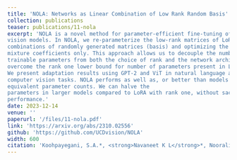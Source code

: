 ```yaml
---
title: 'NOLA: Networks as Linear Combination of Low Rank Random Basis'
collection: publications
teaser: publications/11-nola
excerpt: 'NOLA is a novel method for parameter-efficient fine-tuning of LLMs and
vision models. In NOLA, we re-parameterize the low-rank matrices of LoRA using linear
combinations of randomly generated matrices (basis) and optimizing the linear
mixture coefficients only. This approach allows us to decouple the number of
trainable parameters from both the choice of rank and the network architecture and helps
overcome the rank one lower bound for number of parameters present in LoRA.
We present adaptation results using GPT-2 and ViT in natural language and
computer vision tasks. NOLA performs as well as, or better than models with
equivalent parameter counts. We can halve the
parameters in larger models compared to LoRA with rank one, without sacrificing
performance.'
date: 2023-12-14
venue: ''
paperurl: '/files/11-nola.pdf'
link: 'https://arxiv.org/abs/2310.02556'
github: 'https://github.com/UCDvision/NOLA'
width: 600
citation: 'Koohpayegani, S.A.*, <strong>Navaneet K L</strong>*, Nooralinejad, P., Kolouri, S., Pirsiavash, H., (2023). &quot;NOLA: Networks as Linear Combination of Low Rank Random Basis&quot;.'
---
```

